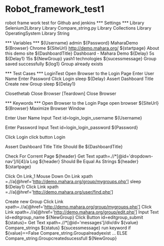 # Robot_framework_test1
robot frame work test for Github and jenkins
*** Settings ***
Library           Selenium2Library
Library           Compare_string.py
Library           Collections
Library           OperatingSystem
Library           String

*** Variables ***
${Username}       admin
${Password}       MaharaDemo
${Browser}        Chrome
${SiteUrl}        http://demo.mahara.org/
${startpage}      About this demo site
${DashboardTitle}    Dashboard - Mahara Demo
${Delay}          5s
${Delay1}         15s
${NewGroup}       yash1 technologies
${sucessmessage}    Group saved successfully
${log1}           Group already exists

*** Test Cases ***
LoginTest
    Open Browser to the Login Page
    Enter User Name
    Enter Password
    Click Login
    sleep    ${Delay}
    Assert Dashboard Title
    Create new Group
    sleep    ${Delay1}

Closethetab
    Close Browser
    [Teardown]    Close Browser

*** Keywords ***
Open Browser to the Login Page
    open browser    ${SiteUrl}    ${Browser}
    Maximize Browser Window

Enter User Name
    Input Text    id=login_login_username    ${Username}

Enter Password
    Input Text    id=login_login_password    ${Password}

Click Login
    click button    Login

Assert Dashboard Title
    Title Should Be    ${DashboardTitle}

Check For Corrent Page
    ${header}    Get Text    xpath=.//*[@id='dropdown-nav']/li[4]/a
    Log    ${header}
    Should Be Equal As Strings    ${header}    ${startpage}

Click On Link_1
    Mouse Down On Link    xpath =.//a[@href='http://demo.mahara.org/group/mygroups.php']
    sleep    ${Delay1}
    Click Link    xpath =.//a[@href='http://demo.mahara.org/user/find.php']

Create new Group
    Click Link    xpath=.//a[@href='http://demo.mahara.org/group/mygroups.php']
    Click Link    xpath=.//a[@href='http://demo.mahara.org/group/edit.php']
    Input Text    id=editgroup_name    ${NewGroup}
    Click Button    id=editgroup_submit
    ${status}=    Get Text    xpath=.//*[@id='messages']/div/div
    ${value}    Compare_strings    ${status}    ${sucessmessage}
    run keyword if    ${value}==False    Compare_string.Groupalreadyexist
    ...    ELSE    Compare_string.Groupcreatedsucessfull    ${NewGroup}

